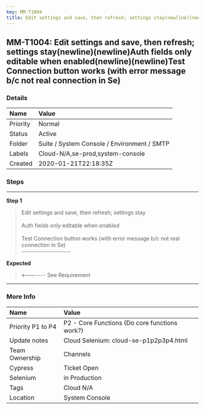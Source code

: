 ```yaml
---
key: MM-T1004
title: Edit settings and save, then refresh; settings stay(newline)(newline)Auth fields only editable when enabled(newline)(newline)Test Connection button works (with error message b/c not real connection in Se)
---
```


## MM-T1004: Edit settings and save, then refresh; settings stay(newline)(newline)Auth fields only editable when enabled(newline)(newline)Test Connection button works (with error message b/c not real connection in Se)

### Details

| Name     | Value                                       |
| :------- | :------------------------------------------ |
| Priority | Normal                                      |
| Status   | Active                                      |
| Folder   | Suite / System Console / Environment / SMTP |
| Labels   | Cloud-N/A,se-prod,system-console            |
| Created  | 2020-01-21T22:18:35Z                        |

### Steps

<hr/>

**Step 1**

> <article>Edit settings and save, then refresh; settings stay<br /><br />Auth fields only editable when enabled<br /><br />Test Connection button works (with error message b/c not real connection in Se)<br />--------------------</article>

**Expected**

> <article>&lt;------- See Requirement</article>

<hr/>

### More Info

| Name              | Value                                         |
| :---------------- | :-------------------------------------------- |
| Priority P1 to P4 | P2 - Core Functions (Do core functions work?) |
| Update notes      | Cloud Selenium: cloud-se-p1p2p3p4.html        |
| Team Ownership    | Channels                                      |
| Cypress           | Ticket Open                                   |
| Selenium          | in Production                                 |
| Tags              | Cloud N/A                                     |
| Location          | System Console                                |
